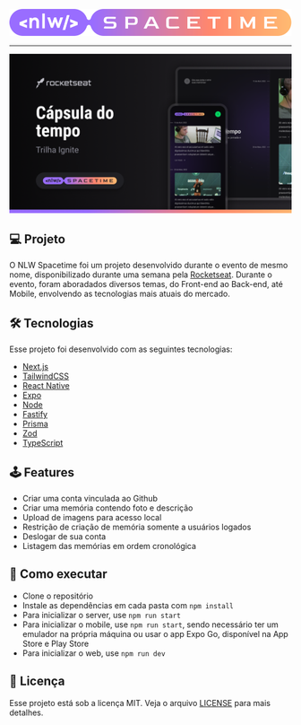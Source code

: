 <p align="center">
  <img alt="WAITERAPP" title="WAITERAPP" src=".github/logo.svg" />
</p>

<hr />

<!-- <p align="center">
  <img alt="License" src="https://img.shields.io/static/v1?label=license&message=MIT&color=D73035&labelColor=000000">
</p> -->

![cover](.github/cover.png?style=flat)

## 💻 Projeto

O NLW Spacetime foi um projeto desenvolvido durante o evento de mesmo nome, disponibilizado durante uma semana pela [Rocketseat](https://www.rocketseat.com.br/). Durante o evento, foram aboradados diversos temas, do Front-end ao Back-end, até Mobile, envolvendo as tecnologias mais atuais do mercado.

## 🛠️ Tecnologias

Esse projeto foi desenvolvido com as seguintes tecnologias:

- [Next.js](https://nextjs.org/)
- [TailwindCSS](https://tailwindcss.com/)
- [React Native](https://reactnative.dev/)
- [Expo](https://expo.dev/)
- [Node](https://nodejs.org)
- [Fastify](https://www.fastify.io/)
- [Prisma](https://www.prisma.io/)
- [Zod](https://zod.dev/)
- [TypeScript](https://www.typescriptlang.org)

## 🕹️ Features

- Criar uma conta vinculada ao Github
- Criar uma memória contendo foto e descrição
- Upload de imagens para acesso local
- Restrição de criação de memória somente a usuários logados
- Deslogar de sua conta
- Listagem das memórias em ordem cronológica

<!-- ## 🔖 Layout

Você pode visualizar o layout do projeto através [desse link](https://www.figma.com/file/ge20pu3ofMOKoliUyKx1Nl/Move.it-1.0). É necessário ter conta no [Figma](http://figma.com/) para acessá-lo. -->

## 🚀 Como executar

- Clone o repositório
- Instale as dependências em cada pasta com `npm install`
- Para inicializar o server, use `npm run start`
- Para inicializar o mobile, use `npm run start`, sendo necessário ter um emulador na própria máquina ou usar o app Expo Go, disponível na App Store e Play Store
- Para inicializar o web, use `npm run dev`

## 📄 Licença

Esse projeto está sob a licença MIT. Veja o arquivo [LICENSE](LICENSE.md) para mais detalhes.
